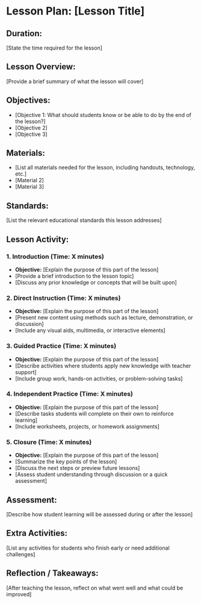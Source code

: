 # Lesson Plan: [Lesson Title]

## **Duration:**
[State the time required for the lesson]

## **Lesson Overview:**
[Provide a brief summary of what the lesson will cover]

## **Objectives:**
- [Objective 1: What should students know or be able to do by the end of the lesson?]
- [Objective 2]
- [Objective 3]

## **Materials:**
- [List all materials needed for the lesson, including handouts, technology, etc.]
- [Material 2]
- [Material 3]

## **Standards:**
[List the relevant educational standards this lesson addresses]

## **Lesson Activity:**

### 1. **Introduction (Time: X minutes)**
   - **Objective:** [Explain the purpose of this part of the lesson]
   - [Provide a brief introduction to the lesson topic]
   - [Discuss any prior knowledge or concepts that will be built upon]

### 2. **Direct Instruction (Time: X minutes)**
   - **Objective:** [Explain the purpose of this part of the lesson]
   - [Present new content using methods such as lecture, demonstration, or discussion]
   - [Include any visual aids, multimedia, or interactive elements]

### 3. **Guided Practice (Time: X minutes)**
   - **Objective:** [Explain the purpose of this part of the lesson]
   - [Describe activities where students apply new knowledge with teacher support]
   - [Include group work, hands-on activities, or problem-solving tasks]

### 4. **Independent Practice (Time: X minutes)**
   - **Objective:** [Explain the purpose of this part of the lesson]
   - [Describe tasks students will complete on their own to reinforce learning]
   - [Include worksheets, projects, or homework assignments]

### 5. **Closure (Time: X minutes)**
   - **Objective:** [Explain the purpose of this part of the lesson]
   - [Summarize the key points of the lesson]
   - [Discuss the next steps or preview future lessons]
   - [Assess student understanding through discussion or a quick assessment]

## **Assessment:**
[Describe how student learning will be assessed during or after the lesson]

## **Extra Activities:**
[List any activities for students who finish early or need additional challenges]

## **Reflection / Takeaways:**
[After teaching the lesson, reflect on what went well and what could be improved]
